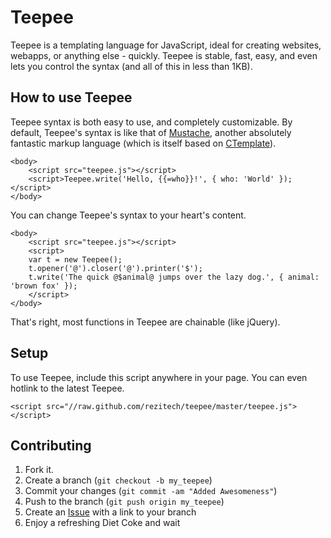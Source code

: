 Teepee
======

Teepee is a templating language for JavaScript, ideal for creating websites, webapps, or anything else - quickly.  Teepee is stable, fast, easy, and even lets you control the syntax (and all of this in less than 1KB).


How to use Teepee
-----------------

Teepee syntax is both easy to use, and completely customizable.  By default, Teepee's syntax is like that of [Mustache][mustache], another absolutely fantastic markup language (which is itself based on [CTemplate][ctemplate]).

	<body>
		<script src="teepee.js"></script>
		<script>Teepee.write('Hello, {{=who}}!', { who: 'World' });</script>
	</body>

You can change Teepee's syntax to your heart's content.

	<body>
		<script src="teepee.js"></script>
		<script>
		var t = new Teepee();
		t.opener('@').closer('@').printer('$');
		t.write('The quick @$animal@ jumps over the lazy dog.', { animal: 'brown fox' });
		</script>
	</body>


That's right, most functions in Teepee are chainable (like jQuery).


Setup
-----

To use Teepee, include this script anywhere in your page.  You can even hotlink to the latest Teepee.

	<script src="//raw.github.com/rezitech/teepee/master/teepee.js"></script>


Contributing
------------

1. Fork it.
2. Create a branch (`git checkout -b my_teepee`)
3. Commit your changes (`git commit -am "Added Awesomeness"`)
4. Push to the branch (`git push origin my_teepee`)
5. Create an [Issue][1] with a link to your branch
6. Enjoy a refreshing Diet Coke and wait

[1]: //github.com/rezitech/teepee/issues
[mustache]: //mustache.github.com/
[ctemplate]: //code.google.com/p/google-ctemplate/
